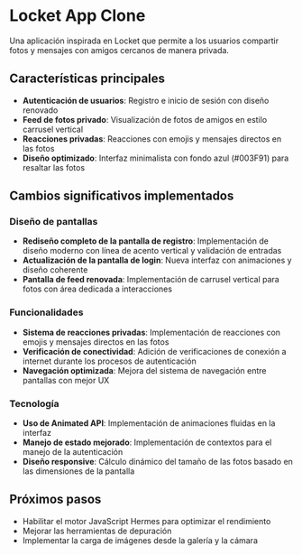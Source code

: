 # Locket App Clone

Una aplicación inspirada en Locket que permite a los usuarios compartir fotos y mensajes con amigos cercanos de manera privada.

## Características principales

- **Autenticación de usuarios**: Registro e inicio de sesión con diseño renovado
- **Feed de fotos privado**: Visualización de fotos de amigos en estilo carrusel vertical
- **Reacciones privadas**: Reacciones con emojis y mensajes directos en las fotos
- **Diseño optimizado**: Interfaz minimalista con fondo azul (#003F91) para resaltar las fotos

## Cambios significativos implementados

### Diseño de pantallas
- **Rediseño completo de la pantalla de registro**: Implementación de diseño moderno con línea de acento vertical y validación de entradas
- **Actualización de la pantalla de login**: Nueva interfaz con animaciones y diseño coherente
- **Pantalla de feed renovada**: Implementación de carrusel vertical para fotos con área dedicada a interacciones

### Funcionalidades
- **Sistema de reacciones privadas**: Implementación de reacciones con emojis y mensajes directos en las fotos
- **Verificación de conectividad**: Adición de verificaciones de conexión a internet durante los procesos de autenticación
- **Navegación optimizada**: Mejora del sistema de navegación entre pantallas con mejor UX

### Tecnología
- **Uso de Animated API**: Implementación de animaciones fluidas en la interfaz
- **Manejo de estado mejorado**: Implementación de contextos para el manejo de la autenticación
- **Diseño responsive**: Cálculo dinámico del tamaño de las fotos basado en las dimensiones de la pantalla

## Próximos pasos
- Habilitar el motor JavaScript Hermes para optimizar el rendimiento
- Mejorar las herramientas de depuración
- Implementar la carga de imágenes desde la galería y la cámara 